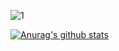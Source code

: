 

![1](https://user-images.githubusercontent.com/68409293/89877009-6faae880-dbfa-11ea-809c-c727c5419f79.gif)










[![Anurag's github stats](https://github-readme-stats.vercel.app/api?username=wonhoelee&theme=radical)](https://github.com/anuraghazra/github-readme-stats)

